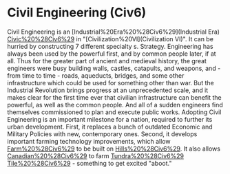 # Civil Engineering (Civ6)

Civil Engineering is an [Industrial%20Era%20%28Civ6%29](Industrial Era) [Civic%20%28Civ6%29](civic) in "[Civilization%20VI](Civilization VI)". It can be hurried by constructing 7 different specialty s.
Strategy.
Engineering has always been used by the powerful first, and by common people later, if at all. Thus for the greater part of ancient and medieval history, the great engineers were busy building walls, castles, catapults, and weapons, and - from time to time - roads, aqueducts, bridges, and some other infrastructure which could be used for something other than war.
But the Industrial Revolution brings progress at an unprecedented scale, and it makes clear for the first time ever that civilian infrastructure can benefit the powerful, as well as the common people. And all of a sudden engineers find themselves commissioned to plan and execute public works.
Adopting Civil Engineering is an important milestone for a nation, required to further its urban development. First, it replaces a bunch of outdated Economic and Military Policies with new, contemporary ones. Second, it develops important farming technology improvements, which allow [Farm%20%28Civ6%29](Farms) to be built on [Hills%20%28Civ6%29](Hills). It also allows [Canadian%20%28Civ6%29](Canadians) to farm [Tundra%20%28Civ6%29](Tundra) [Tile%20%28Civ6%29](tiles) - something to get excited "aboot."